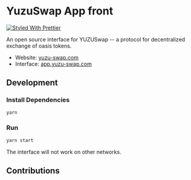 # YuzuSwap App front  

[![Styled With Prettier](https://img.shields.io/badge/code_style-prettier-ff69b4.svg)](https://prettier.io/)

An open source interface for YUZUSwap -- a protocol for decentralized exchange of oasis tokens.

- Website: [yuzu-swap.com](https://www.yuzu-swap.com/)
- Interface: [app.yuzu-swap.com](https://app.yuzu-swap.com)
## Development

### Install Dependencies
```bash
yarn
```

### Run

```bash
yarn start
```

The interface will not work on other networks.

## Contributions